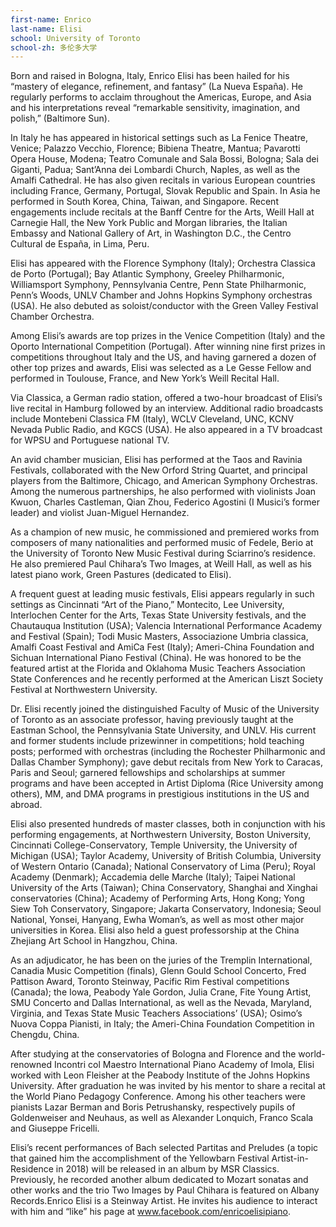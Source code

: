 ```yaml
---
first-name: Enrico
last-name: Elisi
school: University of Toronto
school-zh: 多伦多大学
---
```


Born and raised in Bologna, Italy, Enrico Elisi has been hailed for his “mastery of elegance, refinement, and fantasy” (La Nueva España). He regularly performs to acclaim throughout the Americas, Europe, and Asia and his interpretations reveal “remarkable sensitivity, imagination, and polish,” (Baltimore Sun).

In Italy he has appeared in historical settings such as La Fenice Theatre, Venice; Palazzo Vecchio, Florence; Bibiena Theatre, Mantua; Pavarotti Opera House, Modena; Teatro Comunale and Sala Bossi, Bologna; Sala dei Giganti, Padua; Sant’Anna dei Lombardi Church, Naples, as well as the Amalfi Cathedral. He has also given recitals in various European countries including France, Germany, Portugal, Slovak Republic and Spain. In Asia he performed in South Korea, China, Taiwan, and Singapore. Recent engagements include recitals at the Banff Centre for the Arts, Weill Hall at Carnegie Hall, the New York Public and Morgan libraries, the Italian Embassy and National Gallery of Art, in Washington D.C., the Centro Cultural de España, in Lima, Peru.

Elisi has appeared with the Florence Symphony (Italy); Orchestra Classica de Porto (Portugal); Bay Atlantic Symphony, Greeley Philharmonic, Williamsport Symphony, Pennsylvania Centre, Penn State Philharmonic, Penn’s Woods, UNLV Chamber and Johns Hopkins Symphony orchestras (USA). He also debuted as soloist/conductor with the Green Valley Festival Chamber Orchestra.

Among Elisi’s awards are top prizes in the Venice Competition (Italy) and the Oporto International Competition (Portugal). After winning nine first prizes in competitions throughout Italy and the US, and having garnered a dozen of other top prizes and awards, Elisi was selected as a Le Gesse Fellow and performed in Toulouse, France, and New York’s Weill Recital Hall.

Via Classica, a German radio station, offered a two-hour broadcast of Elisi’s live recital in Hamburg followed by an interview. Additional radio broadcasts include Montebeni Classica FM (Italy), WCLV Cleveland, UNC, KCNV Nevada Public Radio, and KGCS (USA). He also appeared in a TV broadcast for WPSU and Portuguese national TV.

An avid chamber musician, Elisi has performed at the Taos and Ravinia Festivals, collaborated with the New Orford String Quartet, and principal players from the Baltimore, Chicago, and American Symphony Orchestras. Among the numerous partnerships, he also performed with violinists Joan Kwuon, Charles Castleman, Qian Zhou, Federico Agostini (I Musici’s former leader) and violist Juan-Miguel Hernandez.

As a champion of new music, he commissioned and premiered works from composers of many nationalities and performed music of Fedele, Berio at the University of Toronto New Music Festival during Sciarrino’s residence. He also premiered Paul Chihara’s Two Images, at Weill Hall, as well as his latest piano work, Green Pastures (dedicated to Elisi).

A frequent guest at leading music festivals, Elisi appears regularly in such settings as Cincinnati “Art of the Piano,” Montecito, Lee University, Interlochen Center for the Arts, Texas State University festivals, and the Chautauqua Institution (USA); Valencia International Performance Academy and Festival (Spain); Todi Music Masters, Associazione Umbria classica, Amalfi Coast Festival and AmiCa Fest (Italy); Ameri-China Foundation and Sichuan International Piano Festival (China). He was honored to be the featured artist at the Florida and Oklahoma Music Teachers Association State Conferences and he recently performed at the American Liszt Society Festival at Northwestern University.

Dr. Elisi recently joined the distinguished Faculty of Music of the University of Toronto as an associate professor, having previously taught at the Eastman School, the Pennsylvania State University, and UNLV. His current and former students include prizewinner in competitions; hold teaching posts; performed with orchestras (including the Rochester Philharmonic and Dallas Chamber Symphony); gave debut recitals from New York to Caracas, Paris and Seoul; garnered fellowships and scholarships at summer programs and have been accepted in Artist Diploma (Rice University among others), MM, and DMA programs in prestigious institutions in the US and abroad.

Elisi also presented hundreds of master classes, both in conjunction with his performing engagements, at Northwestern University, Boston University, Cincinnati College-Conservatory, Temple University, the University of Michigan (USA); Taylor Academy, University of British Columbia, University of Western Ontario (Canada); National Conservatory of Lima (Peru); Royal Academy (Denmark); Accademia delle Marche (Italy); Taipei National University of the Arts (Taiwan); China Conservatory, Shanghai and Xinghai conservatories (China); Academy of Performing Arts, Hong Kong; Yong Siew Toh Conservatory, Singapore; Jakarta Conservatory, Indonesia; Seoul National, Yonsei, Hanyang, Ewha Woman’s, as well as most other major universities in Korea. Elisi also held a guest professorship at the China Zhejiang Art School in Hangzhou, China.

As an adjudicator, he has been on the juries of the Tremplin International, Canadia Music Competition (finals), Glenn Gould School Concerto, Fred Pattison Award, Toronto Steinway, Pacific Rim Festival competitions (Canada); the Iowa, Peabody Yale Gordon, Julia Crane, Fite Young Artist, SMU Concerto and Dallas International, as well as the Nevada, Maryland, Virginia, and Texas State Music Teachers Associations’ (USA); Osimo’s Nuova Coppa Pianisti, in Italy; the Ameri-China Foundation Competition in Chengdu, China.

After studying at the conservatories of Bologna and Florence and the world-renowned Incontri col Maestro International Piano Academy of Imola, Elisi worked with Leon Fleisher at the Peabody Institute of the Johns Hopkins University. After graduation he was invited by his mentor to share a recital at the World Piano Pedagogy Conference. Among his other teachers were pianists Lazar Berman and Boris Petrushansky, respectively pupils of Goldenweiser and Neuhaus, as well as Alexander Lonquich, Franco Scala and Giuseppe Fricelli.

Elisi’s recent performances of Bach selected Partitas and Preludes (a topic that gained him the accomplishment of the Yellowbarn Festival Artist-in-Residence in 2018) will be released in an album by MSR Classics. Previously, he recorded another album dedicated to Mozart sonatas and other works and the trio Two Images by Paul Chihara is featured on Albany Records.Enrico Elisi is a Steinway Artist. He invites his audience to interact with him and “like” his page at www.facebook.com/enricoelisipiano.